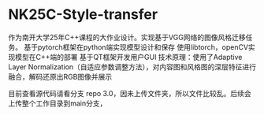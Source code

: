 # NK25C-Style-transfer
作为南开大学25年C++课程的大作业设计。实现基于VGG网络的图像风格迁移任务。
基于pytorch框架在python端实现模型设计和保存
使用libtorch，openCV实现模型在C++端的部署
基于QT框架开发用户GUI
技术原理：使用了Adaptive Layer Normalization（自适应参数调整方法），对内容图和风格图的深层特征进行融合，解码还原出RGB图像并展示

目前查看源代码请看分支 repo 3.0，因未上传文件夹，所以文件比较乱。后续会上传整个工作目录到main分支，
